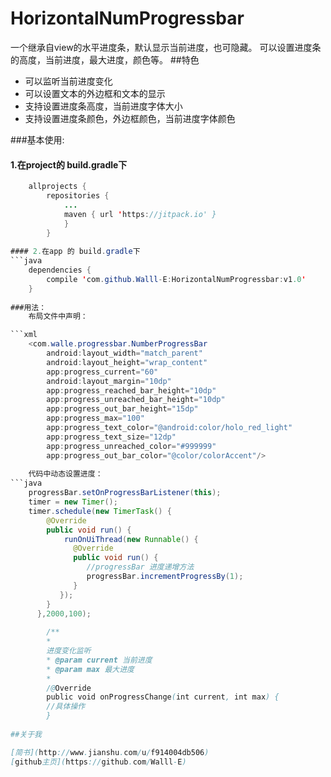# HorizontalNumProgressbar
一个继承自view的水平进度条，默认显示当前进度，也可隐藏。    可以设置进度条的高度，当前进度，最大进度，颜色等。
##特色

* 可以监听当前进度变化
* 可以设置文本的外边框和文本的显示
* 支持设置进度条高度，当前进度字体大小
* 支持设置进度条颜色，外边框颜色，当前进度字体颜色

###基本使用:
#### 1.在project的 build.gradle下
```java
    allprojects { 
        repositories {  
            ...   
            maven { url 'https://jitpack.io' } 
            } 
        }
        
#### 2.在app 的 build.gradle下
```java
    dependencies {         
        compile 'com.github.Walll-E:HorizontalNumProgressbar:v1.0' 
    }
    
###用法：
    布局文件中声明：

```xml
    <com.walle.progressbar.NumberProgressBar      
        android:layout_width="match_parent"    
        android:layout_height="wrap_content"    
        app:progress_current="60"    
        android:layout_margin="10dp"    
        app:progress_reached_bar_height="10dp"    
        app:progress_unreached_bar_height="10dp"    
        app:progress_out_bar_height="15dp"    
        app:progress_max="100"    
        app:progress_text_color="@android:color/holo_red_light"    
        app:progress_text_size="12dp"    
        app:progress_unreached_color="#999999"    
        app:progress_out_bar_color="@color/colorAccent"/>
        
    代码中动态设置进度：
```java
    progressBar.setOnProgressBarListener(this);   
    timer = new Timer();    
    timer.schedule(new TimerTask() {        
        @Override        
        public void run() {            
            runOnUiThread(new Runnable() {               
              @Override                
              public void run() {                   
                 //progressBar 进度递增方法                    
                 progressBar.incrementProgressBy(1);                
              }           
           });        
        }  
      },2000,100);
       
        /** 
        * 
        进度变化监听
        * @param current 当前进度
        * @param max 最大进度 
        *
        /@Override
        public void onProgressChange(int current, int max) { 
        //具体操作
        }
        
##关于我

[简书](http://www.jianshu.com/u/f914004db506) 
[github主页](https://github.com/Walll-E)
